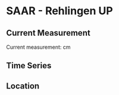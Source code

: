 # SAAR - Rehlingen UP

## Current Measurement

Current measurement: <Value topic="rivers/pegel-online/SAAR/Rehlingen UP/measurementValue"/> cm

## Time Series

<TimeSeries topic="rivers/pegel-online/SAAR/Rehlingen UP/measurementValue" period="week" />

## Location

<WorldMap>
  <Marker lat="49.37625876054369" lon="6.699107065846551" labelTopic="rivers/pegel-online/SAAR/Rehlingen UP" />
</WorldMap>
